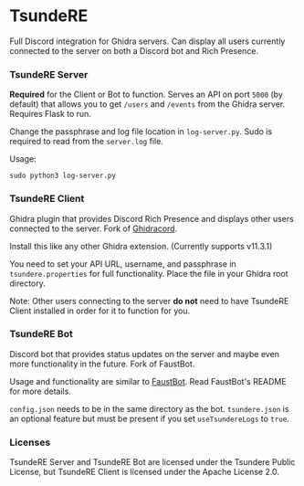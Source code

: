 # TsundeRE

Full Discord integration for Ghidra servers. Can display all users currently connected to the server on both a Discord bot and Rich Presence.

### TsundeRE Server

**Required** for the Client or Bot to function. Serves an API on port `5000` (by default) that allows you to get `/users` and `/events` from the Ghidra server. Requires Flask to run.

Change the passphrase and log file location in `log-server.py`. Sudo is required to read from the `server.log` file.

Usage:

```
sudo python3 log-server.py
```

### TsundeRE Client

Ghidra plugin that provides Discord Rich Presence and displays other users connected to the server. Fork of [Ghidracord](https://github.com/KawaiiFiveO/ghidracord).

Install this like any other Ghidra extension. (Currently supports v11.3.1)

You need to set your API URL, username, and passphrase in `tsundere.properties` for full functionality. Place the file in your Ghidra root directory.

Note: Other users connecting to the server **do not** need to have TsundeRE Client installed in order for it to function for you.

### TsundeRE Bot

Discord bot that provides status updates on the server and maybe even more functionality in the future. Fork of FaustBot.

Usage and functionality are similar to [FaustBot](https://github.com/Llamaware/FaustBot). Read FaustBot's README for more details.

`config.json` needs to be in the same directory as the bot. `tsundere.json` is an optional feature but must be present if you set `useTsundereLogs` to `true`.

### Licenses

TsundeRE Server and TsundeRE Bot are licensed under the Tsundere Public License, but TsundeRE Client is licensed under the Apache License 2.0.